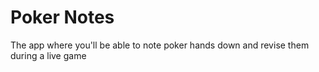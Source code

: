 # Poker Notes

The app where you'll be able to note poker hands down and revise them during a live game
